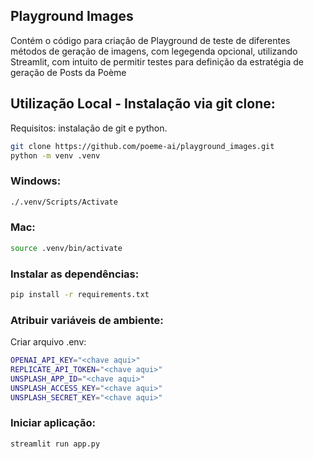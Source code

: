## Playground Images
Contém o código para criação de Playground de teste de diferentes métodos de geração de imagens, com legegenda opcional, utilizando Streamlit, com intuito de permitir testes para definição da estratégia de geração de Posts da Poème

## Utilização Local - Instalação via git clone:
Requisitos: instalação de git e python.

```bash
git clone https://github.com/poeme-ai/playground_images.git
python -m venv .venv
```
### Windows:
```bash
./.venv/Scripts/Activate
```
### Mac:
```bash
source .venv/bin/activate
```


### Instalar as dependências:
```bash
pip install -r requirements.txt
```

### Atribuir variáveis de ambiente:
Criar arquivo .env:
```bash
OPENAI_API_KEY="<chave aqui>"
REPLICATE_API_TOKEN="<chave aqui>"
UNSPLASH_APP_ID="<chave aqui>"
UNSPLASH_ACCESS_KEY="<chave aqui>"
UNSPLASH_SECRET_KEY="<chave aqui>"
```

### Iniciar aplicação:
```bash
streamlit run app.py
```
